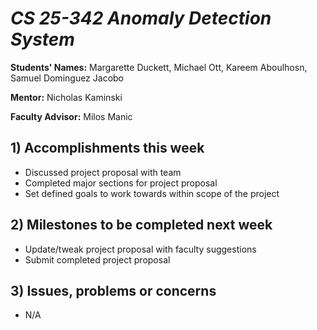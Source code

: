 # *CS 25-342 Anomaly Detection System*

**Students' Names:**
Margarette Duckett, Michael Ott, Kareem Aboulhosn, Samuel Dominguez Jacobo

**Mentor:**
Nicholas Kaminski 

**Faculty Advisor:**
Milos Manic

## 1) Accomplishments this week ##
   - Discussed project proposal with team
   - Completed major sections for project proposal
   - Set defined goals to work towards within scope of the project

## 2) Milestones to be completed next week ##
   - Update/tweak project proposal with faculty suggestions
   - Submit completed project proposal

## 3) Issues, problems or concerns ##
   - N/A
   


